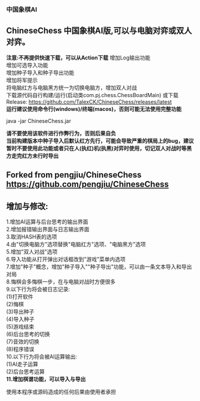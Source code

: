### **中国象棋AI**
## ChineseChess 中国象棋AI版,可以与电脑对弈或双人对弈。
**注意:不再提供快速下载，可以从Action下载**
增加Log输出功能  
增加可选导入功能  
增加种子导入和种子导出功能  
增加将军提示  
将电脑红方与电脑黑方统一为切换电脑方，增加双人对战  
下载源代码自行构建/运行(启动类com.pj.chess.ChessBoardMain) 或下载Release: https://github.com/TalexCK/ChineseChess/releases/latest   
**运行建议使用命令行(windows)/终端(macos)，否则可能无法使用完整功能**

java -jar ChineseChess.jar  

**请不要使用该软件进行作弊行为，否则后果自负**  
**当前构建版本中种子导入后默认红方先行，可能会导致严重的棋局上的bug，建议暂时不要使用此功能或者只在人(执红)机(执黑)对弈时使用，切记双人对战时等黑方走完红方未行时导出**



## Forked from pengjiu/ChineseChess  https://github.com/pengjiu/ChineseChess  

## 增加与修改:  
1.增加AI运算与后台思考的输出界面  
2.增加报错输出界面与日志输出界面  
3.取消HASH表的选项  
4.由"切换电脑方"选项替换"电脑红方"选项、"电脑黑方"选项  
5.增加"双人对战"选项  
6.导入功能从打开弹出对话框改到"游戏"菜单内选项  
7.增加"种子"概念，增加"种子导入""种子导出"功能，可以由一条文本导入和导出对局  
8.悔棋会多悔棋一步，在与电脑对战时方便很多  
9.以下行为将会被日志记录:  
(1)打开软件  
(2)悔棋  
(3)导出种子  
(4)导入种子  
(5)游戏结束  
(6)后台思考的切换  
(7)音效的切换  
(8)程序错误  
10.以下行为将会被AI运算输出:  
(1)AI走子运算  
(2)后台思考运算  
**11.增加棋谱功能，可以导入与导出**

使用本程序或源码造成的任何后果由使用者承担
